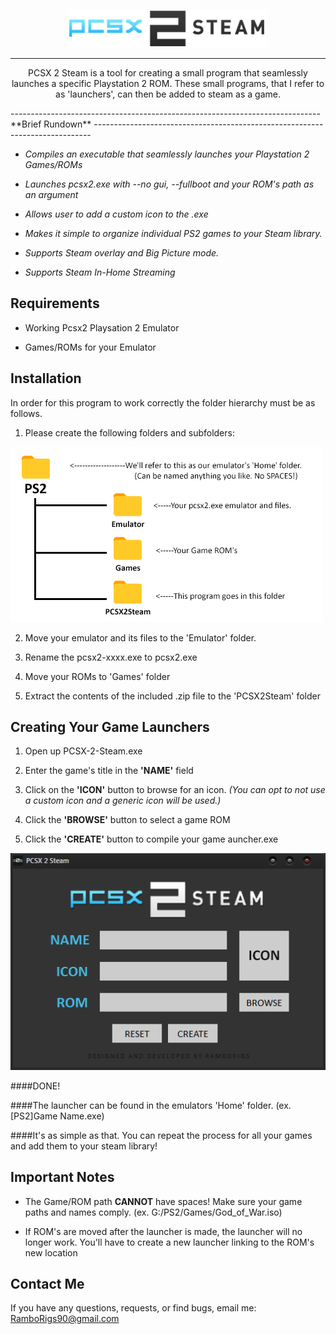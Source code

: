 <p align="center">
  <img src="https://github.com/rig0/PCSX-2-Steam/blob/master/imgs/logo2.png">
</p>

--------------
<p align="center">
PCSX 2 Steam is a tool for creating a small program that seamlessly launches a specific Playstation 2 ROM. These small programs, that I refer to as 'launchers', can then be added to steam as a game.
</p>
-----------------------------------------------------------------------------
**Brief Rundown**
-----------------------------------------------------------------------------

- *Compiles an executable that seamlessly launches your Playstation 2 Games/ROMs*

- *Launches pcsx2.exe with --no gui, --fullboot and your ROM's path as an argument*

- *Allows user to add a custom icon to the .exe*

- *Makes it simple to organize individual PS2 games to your Steam library.*

- *Supports Steam overlay and Big Picture mode.*

- *Supports Steam In-Home Streaming*

**Requirements**
----------------
- Working Pcsx2 Playsation 2 Emulator

- Games/ROMs for your Emulator 

**Installation**
----------------
In order for this program to work correctly the folder hierarchy must be as follows.

1. Please create the following folders and subfolders:

![alt text](https://github.com/rig0/PCSX-2-Steam/blob/master/imgs/folders.png "Folder Hierchy")
   
2. Move your emulator and its files to the 'Emulator' folder. 

3. Rename the pcsx2-xxxx.exe to pcsx2.exe

4. Move your ROMs to 'Games' folder

5. Extract the contents of the included .zip file to the 'PCSX2Steam' folder
   
**Creating Your Game Launchers**
--------------------------------
1. Open up PCSX-2-Steam.exe

2. Enter the game's title in the **'NAME'** field

3. Click on the **'ICON'** button to browse for an icon. *(You can opt to not use a custom icon and a generic icon will be used.)*

4. Click the **'BROWSE'** button to select a game ROM

4. Click the **'CREATE'** button to compile your game auncher.exe

![alt text](https://github.com/rig0/PCSX-2-Steam/blob/master/imgs/prevw.png "Program Preview")

####DONE!

####The launcher can be found in the emulators 'Home' folder. (ex. [PS2]Game Name.exe)

####It's as simple as that. You can repeat the process for all your games and add them to your steam library!

**Important Notes**
--------------------
- The Game/ROM path **CANNOT** have spaces! Make sure your game paths and names comply. (ex. G:/PS2/Games/God_of_War.iso)

- If ROM's are moved after the launcher is made, the launcher will no longer work. You'll have to create a new launcher linking to the ROM's new location


**Contact Me**
---------------
If you have any questions, requests, or find bugs, email me: RamboRigs90@gmail.com


